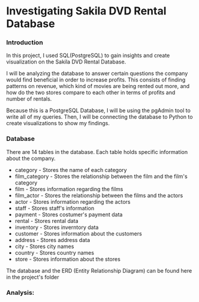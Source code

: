 # Investigating Sakila DVD Rental Database

### Introduction
In this project, I used SQL(PostgreSQL) to gain insights and create visualization on the Sakila DVD Rental Database. 

I will be analyzing the database to answer certain questions the company would find beneficial in  order to increase profits. This consists of finding patterns on revenue, which kind of movies are being rented out more, and how do the two stores compare to each other in terms of profits and number of rentals. 

Because this is a PostgreSQL Database, I will be using the pgAdmin tool to write all of my queries. Then, I will be connecting the database to Python to create visualizations to show my findings.

### Database

There are 14 tables in the database. Each table holds specific information about the company. 
- category - Stores the name of each category
- film_category - Stores the relationship between the film and the film's category
- film - Stores information regarding the films
- film_actor - Stores the relationship between the films and the actors
- actor - Stores information regarding the actors
- staff - Stores staff's information
- payment - Stores costumer's payment data
- rental - Stores rental data
- inventory - Stores inverntory data
- customer - Stores information about the customers
- address - Stores address data
- city - Stores city names
- country - Stores country names
- store - Stores information about the stores

The database and the ERD (Entity Relationship Diagram) can be found here in the project's folder

### Analysis: 

